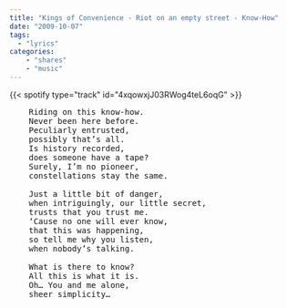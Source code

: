 ```yaml
---
title: "Kings of Convenience - Riot on an empty street - Know-How"
date: "2009-10-07"
tags:
  - "lyrics"
categories:
    - "shares"
    - "music"
---
```


{{< spotify type="track" id="4xqowxjJ03RWog4teL6oqG" >}}

<pre>
    Riding on this know-how.
    Never been here before.
    Peculiarly entrusted,
    possibly that’s all.
    Is history recorded,
    does someone have a tape?
    Surely, I’m no pioneer,
    constellations stay the same.

    Just a little bit of danger,
    when intriguingly, our little secret,
    trusts that you trust me.
    ‘Cause no one will ever know,
    that this was happening,
    so tell me why you listen,
    when nobody’s talking.

    What is there to know?
    All this is what it is.
    Oh… You and me alone,
    sheer simplicity…
</pre>